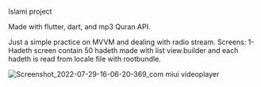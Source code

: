 Islami project

Made with flutter, dart, and mp3 Quran API.

Just a simple practice on MVVM and dealing with radio stream.
Screens:
1-Hadeth screen
contain 50 hadeth made with list view.builder and each hadeth is read from locale file with rootbundle.

![Screenshot_2022-07-29-16-06-20-369_com miui videoplayer](https://user-images.githubusercontent.com/91227030/181777964-3d6fd768-8ec6-41e8-96d2-cc3461fe6636.jpg)
